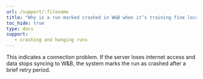 ```yaml
---
url: /support/:filename
title: "Why is a run marked crashed in W&B when it’s training fine locally?"
toc_hide: true
type: docs
support:
   - crashing and hanging runs
---
```

This indicates a connection problem. If the server loses internet access and data stops syncing to W&B, the system marks the run as crashed after a brief retry period.